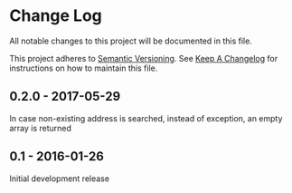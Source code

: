 # Change Log

All notable changes to this project will be documented in this file.

This project adheres to [Semantic Versioning](http://semver.org). See [Keep A Changelog](http://keepachangelog.com) for instructions on how to maintain this file.

## 0.2.0 - 2017-05-29

In case non-existing address is searched, instead of exception, an empty array is returned 

## 0.1 - 2016-01-26

Initial development release
